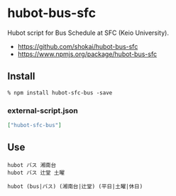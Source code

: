 hubot-bus-sfc
=============
Hubot script for Bus Schedule at SFC (Keio University).

- https://github.com/shokai/hubot-bus-sfc
- https://www.npmjs.org/package/hubot-bus-sfc


Install
-------

    % npm install hubot-sfc-bus -save

### external-script.json

```json
["hubot-sfc-bus"]
```


Use
---

    hubot バス 湘南台
    hubot バス 辻堂 土曜

    hubot (bus|バス) (湘南台|辻堂) (平日|土曜|休日)

